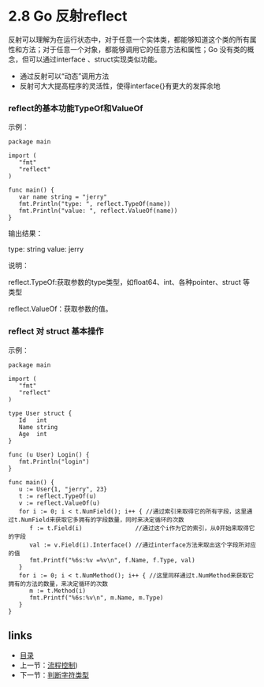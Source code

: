 # 2.8  Go 反射reflect

反射可以理解为在运行状态中，对于任意一个实体类，都能够知道这个类的所有属性和方法；对于任意一个对象，都能够调用它的任意方法和属性；Go 没有类的概念，但可以通过interface 、struct实现类似功能。

- 通过反射可以“动态”调用方法
- 反射可大大提高程序的灵活性，使得interface{}有更大的发挥余地

### reflect的基本功能TypeOf和ValueOf

示例：

```
package main

import (
   "fmt"
   "reflect"
)

func main() {
   var name string = "jerry"
   fmt.Println("type: ", reflect.TypeOf(name))
   fmt.Println("value: ", reflect.ValueOf(name))
}
```

输出结果：

type:  string
value:  jerry

说明：

reflect.TypeOf:获取参数的type类型，如float64、int、各种pointer、struct 等类型

reflect.ValueOf：获取参数的值。

### reflect 对 struct 基本操作

示例：

```
package main

import (
   "fmt"
   "reflect"
)

type User struct {
   Id   int
   Name string
   Age  int
}

func (u User) Login() {
   fmt.Println("login")
}

func main() {
   u := User{1, "jerry", 23}
   t := reflect.TypeOf(u)
   v := reflect.ValueOf(u)
   for i := 0; i < t.NumField(); i++ { //通过索引来取得它的所有字段，这里通过t.NumField来获取它多拥有的字段数量，同时来决定循环的次数
      f := t.Field(i)               //通过这个i作为它的索引，从0开始来取得它的字段
      val := v.Field(i).Interface() //通过interface方法来取出这个字段所对应的值
      fmt.Printf("%6s:%v =%v\n", f.Name, f.Type, val)
   }
   for i := 0; i < t.NumMethod(); i++ { //这里同样通过t.NumMethod来获取它拥有的方法的数量，来决定循环的次数
      m := t.Method(i)
      fmt.Printf("%6s:%v\n", m.Name, m.Type)
   }
}
```





## links

- [目录](https://github.com/guyan0319/golang_development_notes/blob/master/zh/preface.md)
- 上一节：[流程控制](https://github.com/guyan0319/golang_development_notes/blob/master/zh/2.7.md))
- 下一节：[判断字符类型](https://github.com/guyan0319/golang_development_notes/blob/master/zh/3.1.md)

